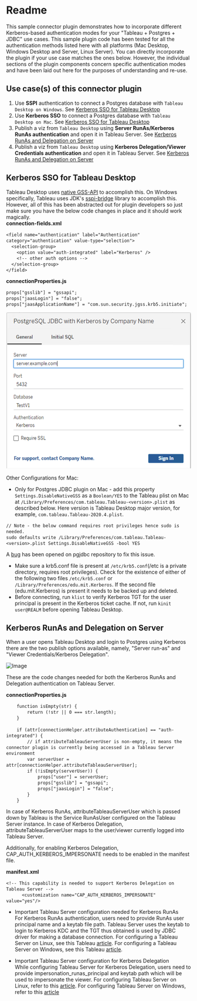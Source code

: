 
# Readme

This sample connector plugin demonstrates how to incorporate different Kerberos-based authentication modes for your "Tableau + Postgres + JDBC" use cases. This sample plugin code has been tested for all the authentication methods listed here with all platforms (Mac Desktop, Windows Desktop and Server, Linux Server). You can directly incorporate the plugin if your use case matches the ones below. However, the individual sections of the plugin components concern specific authentication modes and have been laid out here for the purposes of understanding and re-use.


## <a id="purpose"/> Use case(s) of this connector plugin
1. Use **SSPI** authentication to connect a Postgres database with `Tableau Desktop on Windows`. See [Kerberos SSO for Tableau Desktop](#desktop)   
1. Use **Kerberos SSO** to connect a Postgres database with `Tableau Desktop on Mac`. See [Kerberos SSO for Tableau Desktop](#desktop)
1. Publish a viz from `Tableau Desktop` using **Server RunAs/Kerberos RunAs authentication** and open it in Tableau Server. See [Kerberos RunAs and Delegation on Server](#server)
1. Publish a viz from `Tableau Desktop` using **Kerberos Delegation/Viewer Credentials authentication** and open it in Tableau Server. See [Kerberos RunAs and Delegation on Server](#server) 


## <a id="desktop"></a>Kerberos SSO for Tableau Desktop

Tableau Desktop uses [native GSS-API](https://docs.oracle.com/en/java/javase/11/security/accessing-native-gss-api.html) to accomplish this. On Windows specifically, Tableau uses JDK's [sspi-bridge](https://bugs.openjdk.java.net/browse/JDK-8199569) library to accomplish this. However, all of this has been abstracted out for plugin developers so just make sure you have the below code changes in place and it should work magically.   
**connection-fields.xml**
```
<field name="authentication" label="Authentication" category="authentication" value-type="selection">
  <selection-group>
    <option value="auth-integrated" label="Kerberos" />
    <!-- other auth options -->
  </selection-group>
</field>
```
**connectionProperties.js**
```
props["gsslib"] = "gssapi";	 
props["jaasLogin"] = "false";  
props["jaasApplicationName"] = "com.sun.security.jgss.krb5.initiate";
```

![Image](images/DesktopConnectionDialog.png)

Other Configurations for Mac:
* Only for Postgres JDBC plugin on Mac - add this property `Settings.DisableNativeGSS` as a `Boolean/YES` to the Tableau plist on Mac at `/Library/Preferences/com.tableau.Tableau-<version>.plist` as described below. Here version is Tableau Desktop major version, for example, `com.tableau.Tableau-2020.4.plist`.
```
// Note - the below command requires root privileges hence sudo is needed.
sudo defaults write /Library/Preferences/com.tableau.Tableau-<version>.plist Settings.DisableNativeGSS -bool YES
```
A [bug](https://github.com/pgjdbc/pgjdbc/issues/1662) has been opened on pgjdbc repository to fix this issue.
* Make sure a krb5.conf file is present at `/etc/krb5.conf`(/etc is a private directory, requires root privileges). Check for the existence of either of the following two files `/etc/krb5.conf` or `/Library/Preferences/edu.mit.Kerberos`. If the second file (edu.mit.Kerberos) is present it needs to be backed up and deleted.
* Before connecting, run `klist` to verify Kerberos TGT for the user principal is present in the Kerberos ticket cache. If not, run `kinit user@REALM` before opening Tableau Desktop.  

## <a id="server"/> Kerberos RunAs and Delegation on Server
When a user opens Tableau Desktop and login to Postgres using Kerberos there are the two publish options available, namely, "Server run-as" and "Viewer Credentials/Kerberos Delegation".

![Image](images/PublishKerberosAuthOptions.png)

These are the code changes needed for both the Kerberos RunAs and Delegation authentication on Tableau Server.  

**connectionProperties.js**
```
    function isEmpty(str) {
        return (!str || 0 === str.length); 
    }

    if (attr[connectionHelper.attributeAuthentication] == "auth-integrated") {
        // if attributeTableauServerUser is non-empty, it means the connector plugin is currently being accessed in a Tableau Server environment
        var serverUser = attr[connectionHelper.attributeTableauServerUser];
        if (!isEmpty(serverUser)) {
            props["user"] = serverUser;
            props["gsslib"] = "gssapi";  
            props["jaasLogin"] = "false";    
        }
    }        
```

In case of Kerberos RunAs, attributeTableauServerUser which is passed down by Tableau is the Service RunAsUser configured on the Tableau Server instance. In case of Kerberos Delegation, attributeTableauServerUser maps to the user/viewer currently logged into Tableau Server.

Additionally, for enabling Kerberos Delegation, CAP_AUTH_KERBEROS_IMPERSONATE needs to be enabled in the manifest file.

**manifest.xml**
```
<!-- This capability is needed to support Kerberos Delegation on Tableau Server --> 
      <customization name="CAP_AUTH_KERBEROS_IMPERSONATE" value="yes"/>
```

* Important Tableau Server configuration needed for Kerberos RunAs   
For Kerberos RunAs authentication, users need to provide RunAs user principal name and a keytab file path. Tableau Server uses the keytab to login to Kerberos KDC and the TGT thus obtained is used by JDBC driver for making a database connection.
For configuring a Tableau Server on Linux, see this Tableau [article](https://help.tableau.com/current/server-linux/en-us/kerberos_runas_linux.htm). 
For configuring a Tableau Server on Windows, see this Tableau [article](https://help.tableau.com/current/server/en-us/kerberos_runas_jdbc.htm). 

* Important Tableau Server configuration for Kerberos Delegation  
While configuring Tableau Server for Kerberos Delegation, users need to provide impersonation_runas_principal and keytab path which will be used to impersonate the viewer. 
For configuring Tableau Server on Linux, refer to this [article](https://help.tableau.com/current/server-linux/en-us/kerberos_delegation.htm). 
For configuring Tableau Server on Windows, refer to this [article](https://help.tableau.com/current/server/en-us/kerberos_delegation_jdbc.htm) 



